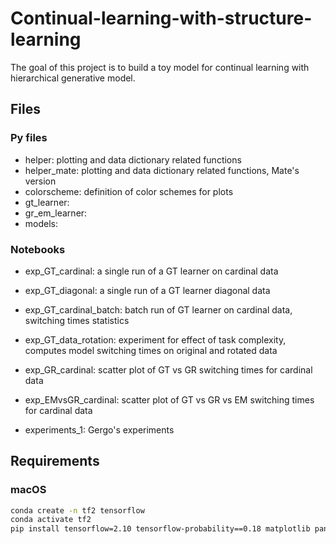 # Continual-learning-with-structure-learning

The goal of this project is to build a toy model for continual learning with hierarchical generative model.

## Files

### Py files
- helper: plotting and data dictionary related functions
- helper_mate: plotting and data dictionary related functions, Mate's version
- colorscheme: definition of color schemes for plots
- gt_learner:
- gr_em_learner:
- models: 

### Notebooks
- exp_GT_cardinal: a single run of a GT learner on cardinal data
- exp_GT_diagonal: a single run of a GT learner diagonal data
- exp_GT_cardinal_batch: batch run of GT learner on cardinal data, switching times statistics
- exp_GT_data_rotation: experiment for effect of task complexity, computes model switching times on original and rotated data
- exp_GR_cardinal: scatter plot of GT vs GR switching times for cardinal data
- exp_EMvsGR_cardinal: scatter plot of GT vs GR vs EM switching times for cardinal data

- experiments_1: Gergo's experiments


## Requirements

### macOS

```bash
conda create -n tf2 tensorflow
conda activate tf2
pip install tensorflow=2.10 tensorflow-probability==0.18 matplotlib pandas
```
